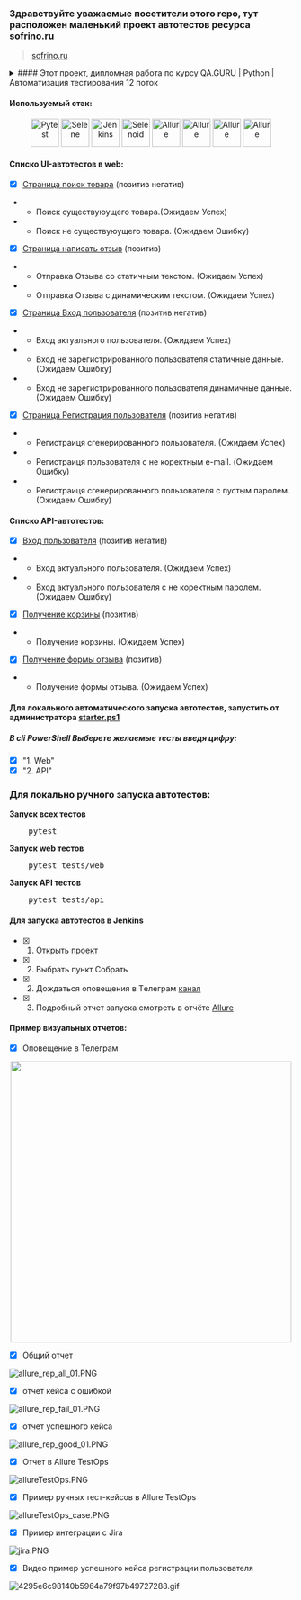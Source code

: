 ### Здравствуйте уважаемые посетители этого repo, тут расположен маленький проект автотестов ресурса sofrino.ru

> <a target="_blank" href="https://sofrino.ru/">sofrino.ru</a>

<details>
  <summary> #### Этот проект, дипломная работа по курсу QA.GURU | Python | Автоматизация тестирования 12 поток</summary>
В этом проект представлены демонстрационные тесты для практики и обучения на курсе.</summary>
</details>

#### Используемый стэк:

<div align="center">
    <img title="Pytest" width="50" src="resources/img/pytest-original-wordmark.svg">
    <img title="Selene" width="50" src="resources/img/selene.png">
    <img title="Jenkins" width="50" height="50" src="resources/img/Jenkins.png">
    <img title="Selenoid" width="50" src="resources/img/Selenoid.png">
    <img title="Allure" width="50" src="resources/img/Allure_Report.png">
    <img title="Allure" width="50" src="resources/img/appium.png">
    <img title="Allure" width="50" src="resources/img/browserstack.png">
    <img title="Allure" width="50" src="resources/img/telegram.png">
</div>

#### Cписко UI-автотестов в web:

- [x] [Страница поиск товара](tests/web/test_find_product.py) (позитив негатив)
-
    * Поиск существуюущего товара.(Ожидаем Успех)
-
    * Поиск не существуюущего товара. (Ожидаем Ошибку)
- [x] [Страница написать отзыв](tests/web/test_review.py) (позитив)
-
    * Отправка Отзыва со статичным текстом. (Ожидаем Успех)
-
    * Отправка Отзыва с динамическим текстом. (Ожидаем Успех)
- [x] [Страница Вход пользователя](tests/web/test_user_login.py) (позитив негатив)
-
    * Вход актуального пользователя. (Ожидаем Успех)
-
    * Вход не зарегистрированного пользователя статичные данные. (Ожидаем Ошибку)
-
    * Вход не зарегистрированного пользователя динамичные данные. (Ожидаем Ошибку)
- [x] [Страница Регистрация пользователя](tests/web/test_register_user.py) (позитив негатив)
-
    * Регистраиця сгенерированного пользователя. (Ожидаем Успех)
-
    * Регистраиця пользователя с не коректным e-mail. (Ожидаем Ошибку)
-
    * Регистраиця сгенерированного пользователя с пустым паролем. (Ожидаем Ошибку)

#### Cписко API-автотестов:

- [x] [Вход пользователя](tests/api/test_login.py) (позитив негатив)
-
    * Вход актуального пользователя. (Ожидаем Успех)
-
    * Вход актуального пользователя с не коректным паролем. (Ожидаем Ошибку)
- [x] [Получение корзины](tests/api/test_get_api.py) (позитив)
-
    * Получение корзины. (Ожидаем Успех)
- [x] [Получение формы отзыва](tests/api/test_get_api.py) (позитив)
-
    * Получение формы отзыва. (Ожидаем Успех)

#### Для локального автоматического запуска автотестов, запустить от администратора [starter.ps1](starter.ps1)

##### В cli PowerShell Выберете желаемые тесты введя цифру:

- [x] "1. Web"
- [x] "2. API"

<h3> Для локально ручного запуска автотестов:</h3>
<p><b>Запуск всех тестов</b></p>
<pre>
    pytest
</pre>
<p><b>Запуск web тестов</b></p>
<pre>
    pytest tests/web
</pre>
<p><b>Запуск API тестов</b></p>
<pre>
    pytest tests/api
</pre>

#### Для запуска автотестов в Jenkins

- [x] 
    1. Открыть <a target="_blank" href="https://jenkins.autotests.cloud/job/C12-jonickc-diplom-TestOps-unit22/">
       проект</a>
- [x] 
    2. Выбрать пункт Собрать
- [x] 
    2. Дождаться оповещения в Tелеграм [канал](https://t.me/+D-lMxBsV3vFhOWUy)
- [x] 
    3. Подробный отчет запуска смотреть в
       отчёте [Allure](https://jenkins.autotests.cloud/job/C12-jonickc-diplom-TestOps-unit22/allure/)

#### Пример визуальных отчетов:

- [x] Оповещение в Телеграм

<div align="center">
    <img width="500" src="resources/img/teleg_report.PNG">
</div>

- [x] Общий отчет

![allure_rep_all_01.PNG](resources/img/allure_rep_all_01.PNG)

- [x] отчет кейса с ошибкой

![allure_rep_fail_01.PNG](resources/img/allure_rep_fail_01.PNG)

- [x] отчет успешного кейса

![allure_rep_good_01.PNG](resources/img/allure_rep_good_01.PNG)

- [x] Отчет в Allure TestOps

![allureTestOps.PNG](resources/img/allureTestOps.PNG)

- [x] Пример ручных тест-кейсов в Allure TestOps

![allureTestOps_case.PNG](resources/img/allureTestOps_case.PNG)

- [x] Пример интеграции с Jira

![jira.PNG](resources/img/jira.PNG)

- [x] Видео пример успешного кейса регистрации пользователя

![4295e6c98140b5964a79f97b49727288.gif](resources/img/4295e6c98140b5964a79f97b49727288.gif)
